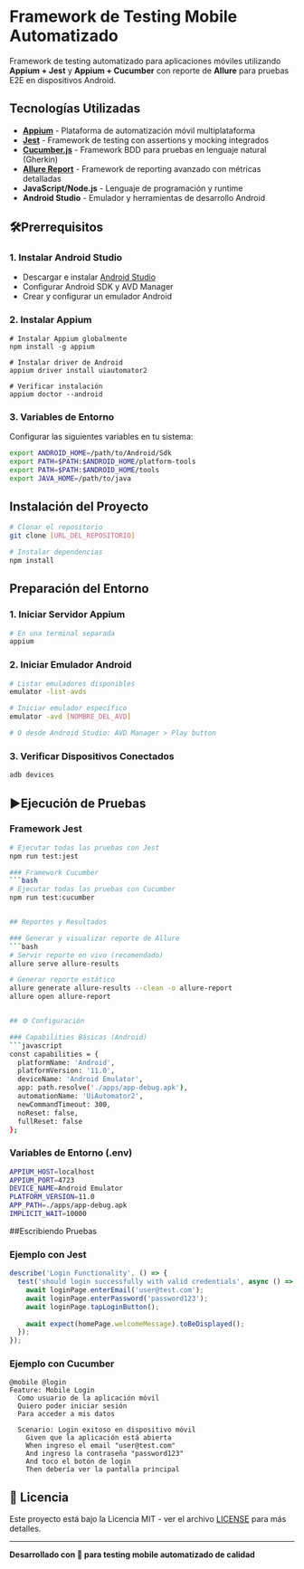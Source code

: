 # Framework de Testing Mobile Automatizado

Framework de testing automatizado para aplicaciones móviles utilizando **Appium + Jest** y **Appium + Cucumber** con reporte de **Allure** para pruebas E2E en dispositivos Android.

##  Tecnologías Utilizadas

- **[Appium](https://appium.io/)** - Plataforma de automatización móvil multiplataforma
- **[Jest](https://jestjs.io/)** - Framework de testing con assertions y mocking integrados
- **[Cucumber.js](https://cucumber.io/docs/cucumber/)** - Framework BDD para pruebas en lenguaje natural (Gherkin)
- **[Allure Report](https://docs.qameta.io/allure/)** - Framework de reporting avanzado con métricas detalladas
- **JavaScript/Node.js** - Lenguaje de programación y runtime
- **Android Studio** - Emulador y herramientas de desarrollo Android

## 🛠Prerrequisitos

### 1. Instalar Android Studio
- Descargar e instalar [Android Studio](https://developer.android.com/studio)
- Configurar Android SDK y AVD Manager
- Crear y configurar un emulador Android

### 2. Instalar Appium
```
# Instalar Appium globalmente
npm install -g appium

# Instalar driver de Android
appium driver install uiautomator2

# Verificar instalación
appium doctor --android
```

### 3. Variables de Entorno
Configurar las siguientes variables en tu sistema:
```bash
export ANDROID_HOME=/path/to/Android/Sdk
export PATH=$PATH:$ANDROID_HOME/platform-tools
export PATH=$PATH:$ANDROID_HOME/tools
export JAVA_HOME=/path/to/java
```

##  Instalación del Proyecto

```bash
# Clonar el repositorio
git clone [URL_DEL_REPOSITORIO]

# Instalar dependencias
npm install
```

## Preparación del Entorno

### 1. Iniciar Servidor Appium
```bash
# En una terminal separada
appium
```

### 2. Iniciar Emulador Android
```bash
# Listar emuladores disponibles
emulator -list-avds

# Iniciar emulador específico
emulator -avd [NOMBRE_DEL_AVD]

# O desde Android Studio: AVD Manager > Play button
```

### 3. Verificar Dispositivos Conectados
```bash
adb devices
```

## ▶Ejecución de Pruebas

### Framework Jest
```bash
# Ejecutar todas las pruebas con Jest
npm run test:jest

### Framework Cucumber
```bash
# Ejecutar todas las pruebas con Cucumber
npm run test:cucumber


## Reportes y Resultados

### Generar y visualizar reporte de Allure
```bash
# Servir reporte en vivo (recomendado)
allure serve allure-results

# Generar reporte estático
allure generate allure-results --clean -o allure-report
allure open allure-report


## ⚙️ Configuración

### Capabilities Básicas (Android)
```javascript
const capabilities = {
  platformName: 'Android',
  platformVersion: '11.0',
  deviceName: 'Android Emulator',
  app: path.resolve('./apps/app-debug.apk'),
  automationName: 'UiAutomator2',
  newCommandTimeout: 300,
  noReset: false,
  fullReset: false
};
```

### Variables de Entorno (.env)
```bash
APPIUM_HOST=localhost
APPIUM_PORT=4723
DEVICE_NAME=Android Emulator
PLATFORM_VERSION=11.0
APP_PATH=./apps/app-debug.apk
IMPLICIT_WAIT=10000
```

##Escribiendo Pruebas

### Ejemplo con Jest
```javascript
describe('Login Functionality', () => {
  test('should login successfully with valid credentials', async () => {
    await loginPage.enterEmail('user@test.com');
    await loginPage.enterPassword('password123');
    await loginPage.tapLoginButton();
    
    await expect(homePage.welcomeMessage).toBeDisplayed();
  });
});
```

### Ejemplo con Cucumber
```gherkin
@mobile @login
Feature: Mobile Login
  Como usuario de la aplicación móvil
  Quiero poder iniciar sesión
  Para acceder a mis datos

  Scenario: Login exitoso en dispositivo móvil
    Given que la aplicación está abierta
    When ingreso el email "user@test.com"
    And ingreso la contraseña "password123"
    And toco el botón de login
    Then debería ver la pantalla principal
```

## 📄 Licencia

Este proyecto está bajo la Licencia MIT - ver el archivo [LICENSE](LICENSE) para más detalles.

---

**Desarrollado con 📱 para testing mobile automatizado de calidad**
